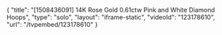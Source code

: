 {
    "title": "[1508436091] 14K Rose Gold 0.61ctw Pink and White Diamond Hoops",
    "type": "solo",
    "layout": "iframe-static",
    "videoId": "123178610",
    "url": "\/tvpembed\/123178610"
}